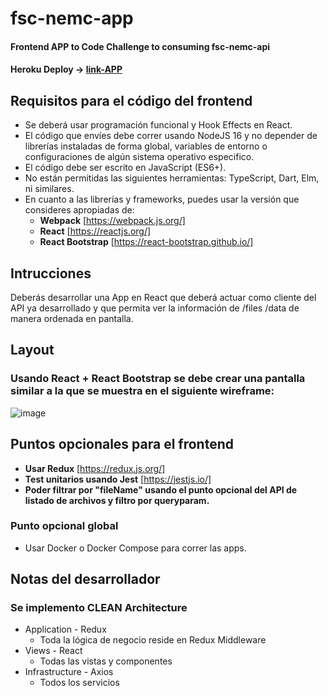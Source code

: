 # fsc-nemc-app

#### Frontend APP to Code Challenge to consuming fsc-nemc-api
#### Heroku Deploy -> [link-APP](https://fsc-nemc-app.herokuapp.com)

## Requisitos para el código del frontend

- Se deberá usar programación funcional y Hook Effects en React.
- El código que envíes debe correr usando NodeJS 16 y no depender de librerías instaladas de forma global, variables de entorno o
configuraciones de algún sistema operativo especifico.
- El código debe ser escrito en JavaScript (ES6+).
- No están permitidas las siguientes herramientas: TypeScript, Dart, Elm, ni similares.
- En cuanto a las librerías y frameworks, puedes usar la versión que consideres apropiadas de:
  - **Webpack** [https://webpack.js.org/]
  - **React** [https://reactjs.org/]
  - **React Bootstrap** [https://react-bootstrap.github.io/]

## Intrucciones

Deberás desarrollar una App en React que deberá actuar como cliente del API ya desarrollado y que permita ver la información de /files
/data de manera ordenada en pantalla.

## Layout

### Usando React + React Bootstrap se debe crear una pantalla similar a la que se muestra en el siguiente wireframe:

![image](https://user-images.githubusercontent.com/9141370/170899812-fea1d38c-8bb4-46fa-9774-908c20b3d0e6.png)


## Puntos opcionales para el frontend

- **Usar Redux** [https://redux.js.org/]
- **Test unitarios usando Jest** [https://jestjs.io/]
- **Poder filtrar por "fileName" usando el punto opcional del API de listado de archivos y filtro por queryparam.**

### Punto opcional global

- Usar Docker o Docker Compose para correr las apps.

## Notas del desarrollador
### Se implemento CLEAN Architecture

- Application - Redux
  - Toda la lógica de negocio reside en Redux Middleware
- Views - React
  - Todas las vistas y componentes
- Infrastructure - Axios
  - Todos los servicios
